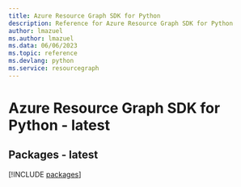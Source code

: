 ```yaml
---
title: Azure Resource Graph SDK for Python
description: Reference for Azure Resource Graph SDK for Python
author: lmazuel
ms.author: lmazuel
ms.data: 06/06/2023
ms.topic: reference
ms.devlang: python
ms.service: resourcegraph
---
```

# Azure Resource Graph SDK for Python - latest
## Packages - latest
[!INCLUDE [packages](resource-graph-index.md)]